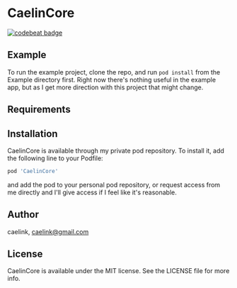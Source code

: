 # CaelinCore

[![codebeat badge](https://codebeat.co/badges/fa0b2065-0867-4e67-8773-ec1877173ea3)](https://codebeat.co/projects/github-com-caelink-caelincore-master)

## Example

To run the example project, clone the repo, and run `pod install` from the Example directory first. Right now there's nothing useful in the example app, but as I get more direction with this project that might change.

## Requirements

## Installation

CaelinCore is available through my private pod repository. To install
it, add the following line to your Podfile:

```ruby
pod 'CaelinCore'
```

and add the pod to your personal pod repository, or request access from me directly and I'll give access if I feel like it's reasonable.

## Author

caelink, caelink@gmail.com

## License

CaelinCore is available under the MIT license. See the LICENSE file for more info.

